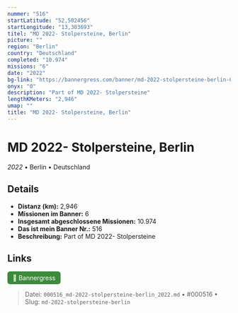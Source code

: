 ```yaml
---
nummer: "516"
startLatitude: "52,502456"
startLongitude: "13,303693"
titel: "MD 2022- Stolpersteine, Berlin"
picture: ""
region: "Berlin"
country: "Deutschland"
completed: "10.974"
missions: "6"
date: "2022"
bg-link: "https://bannergress.com/banner/md-2022-stolpersteine-berlin-0d29"
onyx: "0"
description: "Part of MD 2022- Stolpersteine"
lengthKMeters: "2,946"
umap: ""
title: "MD 2022- Stolpersteine, Berlin"
---
```

# MD 2022- Stolpersteine, Berlin

*2022* • Berlin • Deutschland



## Details
- **Distanz (km):** 2,946
- **Missionen im Banner:** 6
- **Insgesamt abgeschlossene Missionen:** 10.974
- **Das ist mein Banner Nr.:** 516
- **Beschreibung:** Part of MD 2022- Stolpersteine


## Links
<div style="margin-top: 0.5em;">
<a href="https://bannergress.com/banner/md-2022-stolpersteine-berlin-0d29" target="_blank" style="display:inline-block;margin-right:8px;padding:6px 12px;background-color:#3c8b3c;color:white;text-decoration:none;border-radius:6px;">🔗 Bannergress</a>

</div>


> Datei: `000516_md-2022-stolpersteine-berlin_2022.md` • #000516 • Slug: `md-2022-stolpersteine-berlin`
